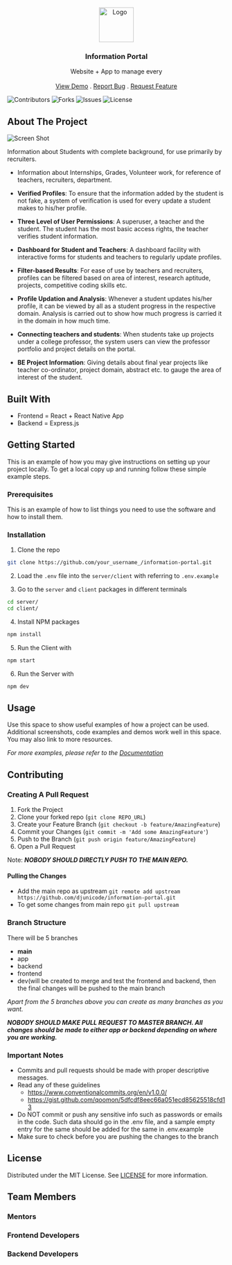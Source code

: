 <br/>
<p align="center">
  <a href="https://github.com/djunicode/information-portal">
    <img src="images/logo.png" alt="Logo" width="80" height="80">
  </a>

  <h3 align="center">Information Portal</h3>

  <p align="center">
    Website + App to manage every 
    <br/>
    <br/>
    <a href="https://github.com/djunicode/information-portal">View Demo</a>
    .
    <a href="https://github.com/djunicode/information-portal/issues">Report Bug</a>
    .
    <a href="https://github.com/djunicode/information-portal/issues">Request Feature</a>
  </p>
</p>

![Contributors](https://img.shields.io/github/contributors/djunicode/information-portal?color=dark-green) ![Forks](https://img.shields.io/github/forks/djunicode/information-portal?style=social) ![Issues](https://img.shields.io/github/issues/djunicode/information-portal) ![License](https://img.shields.io/github/license/djunicode/information-portal) 

## About The Project

![Screen Shot](images/screenshot.png)

Information about Students with complete background, for use primarily by recruiters.

- Information about Internships, Grades, Volunteer work, for reference of teachers, recruiters, department.

- **Verified Profiles**: To ensure that the information added by the student is not fake, a system of verification is used for every update a student makes to his/her profile.

- **Three Level of User Permissions**: A superuser, a teacher and the student. The student has the most basic access rights, the teacher verifies student information.

- **Dashboard for Student and Teachers**: A dashboard facility with interactive forms for students and teachers to regularly update profiles.

- **Filter-based Results**: For ease of use by teachers and recruiters, profiles can be filtered based on area of interest, research aptitude, projects, competitive coding skills etc.

- **Profile Updation and Analysis**: Whenever a student updates his/her profile, it can be viewed by all as a student progress in the respective domain. Analysis is carried out to show how much progress is carried it in the domain in how much time.

- **Connecting teachers and students**: When students take up projects under a college professor, the system users can view the professor portfolio and project details on the portal.

- **BE Project Information**: Giving details about final year projects like teacher co-ordinator, project domain, abstract etc. to gauge the area of interest of the student.



## Built With

- Frontend = React + React Native App
- Backend = Express.js



## Getting Started

This is an example of how you may give instructions on setting up your project locally.
To get a local copy up and running follow these simple example steps.

### Prerequisites

This is an example of how to list things you need to use the software and how to install them.


### Installation

1. Clone the repo

```sh
git clone https://github.com/your_username_/information-portal.git
```

2. Load the `.env` file into the `server/client` with referring to `.env.example`

3. Go to the `server` and `client` packages in different terminals

```sh
cd server/
cd client/
```

4. Install NPM packages

```sh
npm install
```

5. Run the Client with 

```sh
npm start
```
 6. Run the Server with
 
 ```sh
 npm dev
 ```

## Usage

Use this space to show useful examples of how a project can be used. Additional screenshots, code examples and demos work well in this space. You may also link to more resources.

_For more examples, please refer to the [Documentation](https://example.com)_

## Contributing



### Creating A Pull Request

1. Fork the Project
2. Clone your forked repo (`git clone REPO_URL`)
2. Create your Feature Branch (`git checkout -b feature/AmazingFeature`)
3. Commit your Changes (`git commit -m 'Add some AmazingFeature'`)
4. Push to the Branch (`git push origin feature/AmazingFeature`)
5. Open a Pull Request

Note: __*NOBODY SHOULD DIRECTLY PUSH TO THE MAIN REPO.*__


#### Pulling the Changes
- Add the main repo as upstream `git remote add upstream https://github.com/djunicode/information-portal.git`
- To get some changes from main repo `git pull upstream`

### Branch Structure
There will be 5 branches
- **main**
- app
- backend
- frontend
- dev(will be created to merge and test the frontend and backend, then the final changes will be pushed to the main branch

_Apart from the 5 branches above you can create as many branches as you want._

__*NOBODY SHOULD MAKE PULL REQUEST TO MASTER BRANCH. All changes should be made to either app or backend depending on where you are working.*__

### Important Notes

- Commits and pull requests should be made with proper descriptive messages. 
- Read any of these guidelines
   - https://www.conventionalcommits.org/en/v1.0.0/
   - https://gist.github.com/qoomon/5dfcdf8eec66a051ecd85625518cfd13
- Do NOT commit or push any sensitive info such as passwords or emails in the code. Such data should go in the .env file, and a sample empty entry for the same should be added for the same in .env.example
- Make sure to check before you are pushing the changes to the branch

## License

Distributed under the MIT License. See [LICENSE](https://github.com/djunicode/information-portal/blob/main/LICENSE.md) for more information.

## Team Members

### Mentors

### Frontend Developers

### Backend Developers



